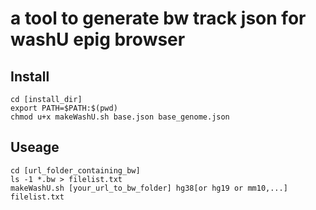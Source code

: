 # a tool to generate bw track json for washU epig browser 

## Install 

``` shell
cd [install_dir]
export PATH=$PATH:$(pwd)
chmod u+x makeWashU.sh base.json base_genome.json
```


## Useage 

``` shell
cd [url_folder_containing_bw]
ls -1 *.bw > filelist.txt 
makeWashU.sh [your_url_to_bw_folder] hg38[or hg19 or mm10,...] filelist.txt 

```
